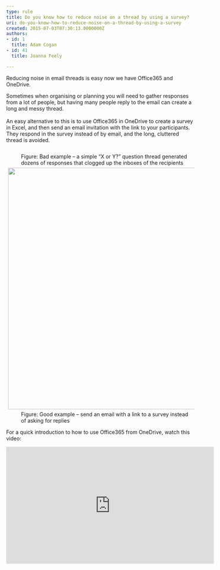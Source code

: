 ```yaml
---
type: rule
title: Do you know how to reduce noise on a thread by using a survey?
uri: do-you-know-how-to-reduce-noise-on-a-thread-by-using-a-survey
created: 2015-07-03T07:30:13.0000000Z
authors:
- id: 1
  title: Adam Cogan
- id: 41
  title: Joanna Feely

---
```




<span class='intro'> Reducing noise in email threads&#160;is easy now we have Office365 and OneDrive.&#160; </span>

<div>Sometimes when organising or planning you will need to gather responses from a lot of people, but having many people reply to the email can create a long and messy thread.<br></div><div>
   <br>
</div><div>An easy alternative to this is to use Office365 in OneDrive to create a survey in Excel, and then send an email invitation with the link to your participants. They respond in the survey instead of by email, and the long, cluttered thread is avoided.</div><div>
   <br>
</div><div>
   <img src="/PublishingImages/Bad-Example-too-many-emails.png" alt="" style="margin&#58;5px;" />
   <br>
</div><dd class="ssw15-rteElement-FigureBad">​​Figure&#58; Bad example – a simple “X or Y?” question thread generated dozens of responses that clogged up the inboxes of the recipients&#160;<br></dd><div>
   <img src="/PublishingImages/Good-Example-Invite-to-Survey.png" alt="" style="margin&#58;5px;width&#58;650px;" />
   <br>
</div><dd class="ssw15-rteElement-FigureGood">​Figure&#58; Good example – send an email with a link to a survey instead of asking for replies&#160;​</dd><p class="ssw15-rteElement-P">​For a quick introduction to how to use Office365 from OneDrive, watch this video&#58; &#160;​<br></p>
<iframe width="560" height="315" src="https&#58;//www.youtube.com/embed/1D47IIIY87M" frameborder="0"></iframe>


